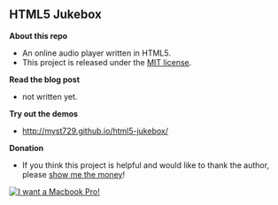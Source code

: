 HTML5 Jukebox
-------------

**About this repo**

+ An online audio player written in HTML5.
+ This project is released under the [MIT license](http://opensource.org/licenses/MIT).


**Read the blog post**

+ not written yet.


**Try out the demos**

+ http://myst729.github.io/html5-jukebox/


**Donation**

+ If you think this project is helpful and would like to thank the author, please [show me the money](http://www.urbandictionary.com/define.php?term=show+me+the+money)!

[![I want a Macbook Pro!](https://img.alipay.com/sys/personalprod/style/mc/btn-index.png)](https://me.alipay.com/myst)
